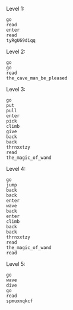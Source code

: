 Level 1:

```
go
read
enter
read
tyRgU69diqq
```

Level 2:
```
go
go
read
the_cave_man_be_pleased
```

Level 3:
```
go
put 
pull
enter
pick
climb
give
back
back
thrnxxtzy
read
the_magic_of_wand
```

Level 4:
```
go
jump
back
back
enter
wave
back
enter
climb
back
back
thrnxxtzy
read
the_magic_of_wand
read
```

Level 5:
```
go
wave
dive
go
read
spmuxnqkcf
```